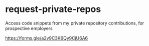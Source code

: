 # request-private-repos
Access code snippets from my private repository contributions, for prospective employers

https://forms.gle/a2v9C3K6Qy9CjU6A6
